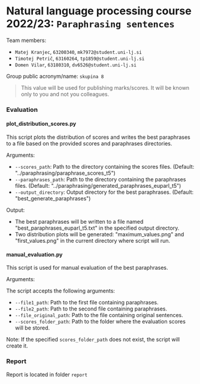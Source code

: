 # Natural language processing course 2022/23: `Paraphrasing sentences`

Team members:

- `Matej Kranjec`, `63200340`, `mk7972@student.uni-lj.si`
- `Timotej Petrič`, `63160264`, `tp1859@student.uni-lj.si`
- `Domen Vilar`, `63180310`, `dv6526@student.uni-lj.si`

Group public acronym/name: `skupina 8`

> This value will be used for publishing marks/scores. It will be known only to you and not you colleagues.

### Evaluation

#### plot_distribution_scores.py

This script plots the distribution of scores and writes the best paraphrases to a file based on the provided scores and paraphrases directories.

Arguments:

- `--scores_path`: Path to the directory containing the scores files. (Default: "../paraphrasing/paraphrase_scores_t5")
- `--paraphrases_path`: Path to the directory containing the paraphrases files. (Default: "../paraphrasing/generated_paraphrases_euparl_t5")
- `--output_directory`: Output directory for the best paraphrases. (Default: "best_generate_paraphrases")

<!-- The script can be run on an HPC system using the following command:

~~~
srun -n1 -N1 -c8 -G1 --mem=32G --time=1-00:00 --preserve-env --pty --partition=gpu singularity exec --nv /d/hpc/projects/FRI/tp1859/nlp_project8/lma/containers/hf.sif python3 plot_distribution_scores.py --scores_path <scores_directory> --paraphrases_path <paraphrases_directory> --output_directory <output_directory>
~~~

-->

Output:

- The best paraphrases will be written to a file named "best_paraphrases_euparl_t5.txt" in the specified output directory.
- Two distribution plots will be generated: "maximum_values.png" and "first_values.png" in the current directory where script will run.

#### manual_evaluation.py

This script is used for manual evaluation of the best paraphrases.

Arguments:

The script accepts the following arguments:

- `--file1_path`: Path to the first file containing paraphrases.
- `--file2_path`: Path to the second file containing paraphrases.
- `--file_original_path`: Path to the file containing original sentences.
- `--scores_folder_path`: Path to the folder where the evaluation scores will be stored.

Note: If the specified `scores_folder_path` does not exist, the script will create it.

### Report

Report is located in folder `report`
